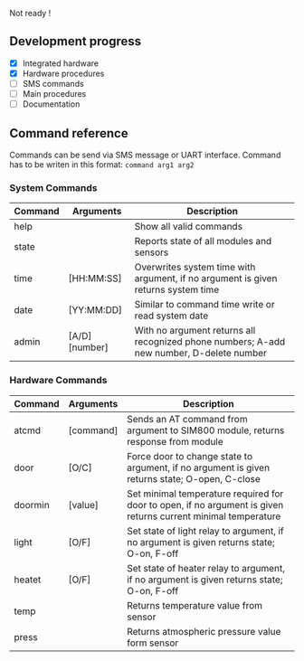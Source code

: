 Not ready !
## Development progress
- [X] Integrated hardware
- [X] Hardware procedures
- [ ] SMS commands
- [ ] Main procedures
- [ ] Documentation

## Command reference
Commands can be send via SMS message or UART interface.
Command has to be writen in this format:
`command arg1 arg2`

### System Commands
| Command | Arguments | Description |
| ------- | --------- | ----------- |
| help    |           | Show all valid commands |
| state   |           | Reports state of all modules and sensors |
| time    |  [HH:MM:SS] | Overwrites system time with argument, if no argument is given returns system time |
| date    | [YY:MM:DD] | Similar to command time write or read system date |
| admin   | [A/D] [number] | With no argument returns all recognized phone numbers; A-add new number, D-delete number |


### Hardware Commands
| Command | Arguments | Description |
| ------- | --------- | ----------- |
| atcmd   | [command] | Sends an AT command from argument to SIM800 module, returns response from module |
| door    | [O/C]     | Force door to change state to argument, if no argument is given returns state; O-open, C-close |
| doormin | [value]   | Set minimal temperature required for door to open, if no argument is given returns current minimal temperature |
| light   | [O/F]     | Set state of light relay to argument, if no argument is given returns state; O-on, F-off |
| heatet  | [O/F]     | Set state of heater relay to argument, if no argument is given returns state; O-on, F-off |
| temp    |           | Returns temperature value from sensor |
| press   |           | Returns atmospheric pressure value form sensor |
